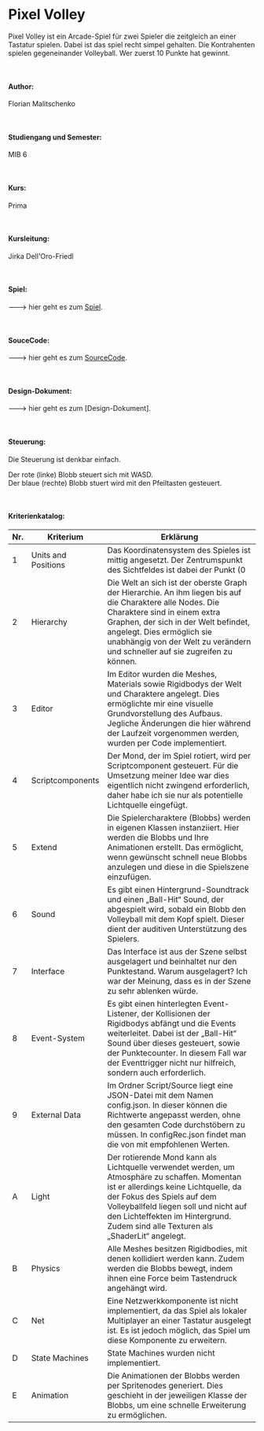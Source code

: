 # Pixel Volley

Pixel Volley ist ein Arcade-Spiel für zwei Spieler die zeitgleich an einer Tastatur spielen. Dabei ist das spiel recht simpel gehalten. Die Kontrahenten spielen gegeneinander Volleyball. Wer zuerst 10 Punkte hat gewinnt. 

<br>

#### Author: <br>
Florian Malitschenko

<br>

#### Studiengang und Semester: <br>
MIB 6

<br>

#### Kurs:<br>
Prima

<br>

#### Kursleitung:
Jirka Dell'Oro-Friedl

<br>

#### Spiel: <br>
---> hier geht es zum [Spiel](https://swampowl.github.io/PRIMA/PixelVolley/index.html).

<br>

#### SouceCode: <br>
---> hier geht es zum [SourceCode](https://github.com/Swampowl/PRIMA/tree/master/PixelVolley/Script/Source).

<br>

#### Design-Dokument: <br>
---> hier geht es zum [Design-Dokument].

<br>

#### Steuerung: <br>

Die Steuerung ist denkbar einfach. 

Der rote (linke) Blobb steuert sich mit WASD.<br>
Der blaue (rechte) Blobb stuert wird mit den Pfeiltasten gesteuert.

<br>

#### Kriterienkatalog:<br>


| Nr. | Kriterium  | Erklärung  |
|-----|---|---|
| 1   | Units and Positions |  Das Koordinatensystem des Spieles ist mittig angesetzt. Der Zentrumspunkt des Sichtfeldes ist dabei der Punkt (0|0|0) im Koordinatensystem. 1 beschreibt einen Meter. Die Blobbs sind somit 0,75 Meter groß. |
| 2   | Hierarchy           |  Die Welt an sich ist der oberste Graph der Hierarchie. An ihm liegen bis auf die Charaktere alle Nodes. Die Charaktere sind in einem extra Graphen, der sich in der Welt befindet, angelegt. Dies ermöglich sie unabhängig von der Welt zu verändern und schneller auf sie zugreifen zu können. |
| 3   | Editor              | Im Editor wurden die Meshes, Materials sowie Rigidbodys der Welt und Charaktere angelegt. Dies ermöglichte mir eine visuelle Grundvorstellung des Aufbaus. Jegliche Änderungen die hier während der Laufzeit vorgenommen werden, wurden per Code implementiert.   |
| 4   | Scriptcomponents    | Der Mond, der im Spiel rotiert, wird per Scriptcomponent gesteuert. Für die Umsetzung meiner Idee war dies eigentlich nicht zwingend erforderlich, daher habe ich sie nur als potentielle Lichtquelle eingefügt.  |
| 5   | Extend              | Die Spielercharaktere (Blobbs) werden in eigenen Klassen instanziiert. Hier werden die Blobbs und Ihre Animationen erstellt. Das ermöglicht, wenn gewünscht schnell neue Blobbs anzulegen und diese in die Spielszene einzufügen.  |
| 6   | Sound               | Es gibt einen Hintergrund-Soundtrack und einen „Ball-Hit“ Sound, der abgespielt wird, sobald ein Blobb den Volleyball mit dem Kopf spielt. Dieser dient der auditiven Unterstützung des Spielers.  |
| 7   | Interface           | Das Interface ist aus der Szene selbst ausgelagert und beinhaltet nur den Punktestand. Warum ausgelagert? Ich war der Meinung, dass es in der Szene zu sehr ablenken würde.  |
| 8   | Event-System        |  Es gibt einen hinterlegten Event-Listener, der Kollisionen der Rigidbodys abfängt und die Events weiterleitet. Dabei ist der „Ball-Hit“ Sound über dieses gesteuert, sowie der Punktecounter. In diesem Fall war der Eventtrigger nicht nur hilfreich, sondern auch erforderlich. |
| 9   | External Data       |  Im Ordner Script/Source liegt eine JSON-Datei mit dem Namen config.json. In dieser können die Richtwerte angepasst werden, ohne den gesamten Code durchstöbern zu müssen. In configRec.json findet man die von mit empfohlenen Werten. |
| A   | Light               | Der rotierende Mond kann als Lichtquelle verwendet werden, um Atmosphäre zu schaffen. Momentan ist er allerdings keine Lichtquelle, da der Fokus des Spiels auf dem Volleyballfeld liegen soll und nicht auf den Lichteffekten im Hintergrund. Zudem sind alle Texturen als „ShaderLit“ angelegt.  |
| B   | Physics             |  Alle Meshes besitzen Rigidbodies, mit denen kollidiert werden kann.  Zudem werden die Blobbs bewegt, indem ihnen eine Force beim Tastendruck angehängt wird. |
| C   | Net                 |  Eine Netzwerkkomponente ist nicht implementiert, da das Spiel als lokaler Multiplayer an einer Tastatur ausgelegt ist. Es ist jedoch möglich, das Spiel um diese Komponente zu erweitern. |
| D   | State Machines      |  State Machines wurden nicht implementiert. |
| E   | Animation           |  Die Animationen der Blobbs werden per Spritenodes generiert. Dies geschieht in der jeweiligen Klasse der Blobbs, um eine schnelle Erweiterung zu ermöglichen. |

